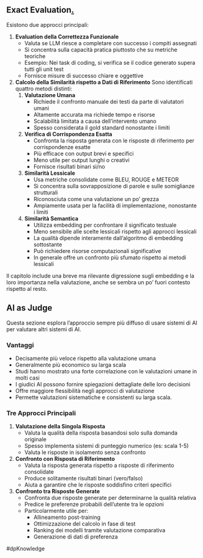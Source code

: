 ## Exact Evaluation[.](https://mlops.systems/posts/2025-01-21-notes-on-ai-engineering-chip-huyen-chapter-3.html#exact-evaluation)

Esistono due approcci principali:

1. **Evaluation della Correttezza Funzionale**
    - Valuta se LLM riesce a completare con successo i compiti assegnati
    - Si concentra sulla capacità pratica piuttosto che su metriche teoriche
    - Esempio: Nei task di coding, si verifica se il codice generato supera tutti gli unit test
    - Fornisce misure di successo chiare e oggettive
2. **Calcolo della Similarità rispetto a Dati di Riferimento** Sono identificati quattro metodi distinti:
    1. **Valutazione Umana**
        - Richiede il confronto manuale dei testi da parte di valutatori umani
        - Altamente accurata ma richiede tempo e risorse
        - Scalabilità limitata a causa dell’intervento umano
        - Spesso considerata il gold standard nonostante i limiti
    2. **Verifica di Corrispondenza Esatta**
        - Confronta la risposta generata con le risposte di riferimento per corrispondenze esatte
        - Più efficace con output brevi e specifici
        - Meno utile per output lunghi o creativi
        - Fornisce risultati binari sì/no
    3. **Similarità Lessicale**
        - Usa metriche consolidate come BLEU, ROUGE e METEOR
        - Si concentra sulla sovrapposizione di parole e sulle somiglianze strutturali
        - Riconosciuta come una valutazione un po’ grezza
        - Ampiamente usata per la facilità di implementazione, nonostante i limiti
    4. **Similarità Semantica**
        - Utilizza embedding per confrontare il significato testuale
        - Meno sensibile alle scelte lessicali rispetto agli approcci lessicali
        - La qualità dipende interamente dall’algoritmo di embedding sottostante
        - Può richiedere risorse computazionali significative
        - In generale offre un confronto più sfumato rispetto ai metodi lessicali

Il capitolo include una breve ma rilevante digressione sugli embedding e la loro importanza nella valutazione, anche se sembra un po’ fuori contesto rispetto al resto.

## AI as Judge

Questa sezione esplora l’approccio sempre più diffuso di usare sistemi di AI per valutare altri sistemi di AI.

### Vantaggi

- Decisamente più veloce rispetto alla valutazione umana
- Generalmente più economico su larga scala
- Studi hanno mostrato una forte correlazione con le valutazioni umane in molti casi
- I giudici AI possono fornire spiegazioni dettagliate delle loro decisioni
- Offre maggiore flessibilità negli approcci di valutazione
- Permette valutazioni sistematiche e consistenti su larga scala.

### Tre Approcci Principali

1. **Valutazione della Singola Risposta**
    - Valuta la qualità della risposta basandosi solo sulla domanda originale
    - Spesso implementa sistemi di punteggio numerico (es: scala 1-5)
    - Valuta le risposte in isolamento senza confronto
2. **Confronto con Risposta di Riferimento**
    - Valuta la risposta generata rispetto a risposte di riferimento consolidate
    - Produce solitamente risultati binari (vero/falso)
    - Aiuta a garantire che le risposte soddisfino criteri specifici
3. **Confronto tra Risposte Generate**
    - Confronta due risposte generate per determinarne la qualità relativa
    - Predice le preferenze probabili dell’utente tra le opzioni
    - Particolarmente utile per:
        - Allineamento post-training
        - Ottimizzazione del calcolo in fase di test
        - Ranking dei modelli tramite valutazione comparativa
        - Generazione di dati di preferenza

#dpKnowledge 